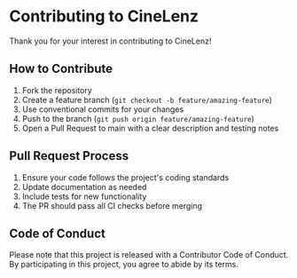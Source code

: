 # Contributing to CineLenz

Thank you for your interest in contributing to CineLenz!

## How to Contribute

1. Fork the repository
2. Create a feature branch (`git checkout -b feature/amazing-feature`)
3. Use conventional commits for your changes
4. Push to the branch (`git push origin feature/amazing-feature`)
5. Open a Pull Request to main with a clear description and testing notes

## Pull Request Process

1. Ensure your code follows the project's coding standards
2. Update documentation as needed
3. Include tests for new functionality
4. The PR should pass all CI checks before merging

## Code of Conduct

Please note that this project is released with a Contributor Code of Conduct. By participating in this project, you agree to abide by its terms.